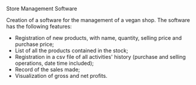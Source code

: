 Store Management Software

Creation of a software for the management of a vegan shop. The software has the following features:

* Registration of new products, with name, quantity, selling price and purchase price;
* List of all the products contained in the stock;
* Registration in a csv file of all activities' history (purchase and selling operations, date time included);
* Record of the sales made;
* Visualization of gross and net profits.
